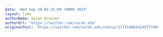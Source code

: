 ```yaml
---
date: 'Wed Sep 18 02:35:09 +0000 2019'
layout: like
authorName: Sarah Drasner
authorUrl: 'https://twitter.com/sarah_edo'
originalPost: 'https://twitter.com/sarah_edo/status/1174149834149777408'
---
```

